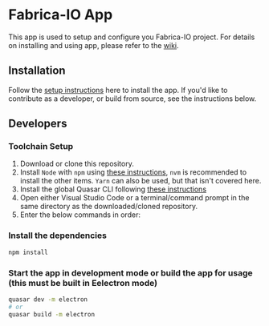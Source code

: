 # Fabrica-IO App

This app is used to setup and configure you Fabrica-IO project. For details on installing and using app, please refer to the [wiki](https://github.com/FabricaIO/FabricaIO-App/wiki/App-Usage).

## Installation

Follow the [setup instructions](https://github.com/FabricaIO/FabricaIO-App/wiki/App-Usage#setup) here to install the app. If you'd like to contribute as a developer, or build from source, see the instructions below.

## Developers

### Toolchain Setup

1. Download or clone this repository.
2. Install `Node` with `npm` using [these instructions](https://docs.npmjs.com/downloading-and-installing-node-js-and-npm/), `nvm` is recommended to install the other items. `Yarn` can also be used, but that isn't covered here.
3. Install the global Quasar CLI following [these instructions](https://quasar.dev/start/quick-start#optional-install-the-global-cli)
4. Open either Visual Studio Code or a terminal/command prompt in the same directory as the downloaded/cloned repository.
5. Enter the below commands in order:

### Install the dependencies

```bash
npm install
```

### Start the app in development mode or build the app for usage (this must be built in Eelectron mode)

```bash
quasar dev -m electron
# or
quasar build -m electron
```
